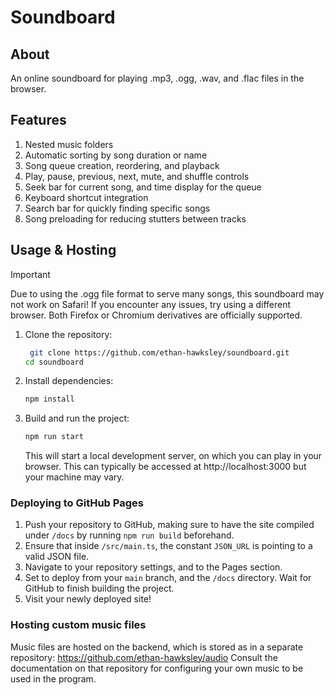 # Soundboard

## About

An online soundboard for playing .mp3, .ogg, .wav, and .flac files in the browser.

## Features

1. Nested music folders
2. Automatic sorting by song duration or name
3. Song queue creation, reordering, and playback
4. Play, pause, previous, next, mute, and shuffle controls
5. Seek bar for current song, and time display for the queue
6. Keyboard shortcut integration
7. Search bar for quickly finding specific songs
8. Song preloading for reducing stutters between tracks

## Usage & Hosting

> [!IMPORTANT]
> Due to using the .ogg file format to serve many songs, this soundboard may not work on Safari!
> If you encounter any issues, try using a different browser. Both Firefox or Chromium derivatives are officially
> supported.

1. Clone the repository:
   ```sh
    git clone https://github.com/ethan-hawksley/soundboard.git
   cd soundboard
   ```

2. Install dependencies:
    ```sh
   npm install
    ```

3. Build and run the project:
   ```sh
   npm run start
   ```
   This will start a local development server, on which you can play in your browser. This can typically be accessed
   at http://localhost:3000 but your machine may vary.

### Deploying to GitHub Pages

1. Push your repository to GitHub, making sure to have the site compiled under `/docs` by running `npm run build`
   beforehand.
2. Ensure that inside `/src/main.ts`, the constant `JSON_URL` is pointing to a valid JSON file.
3. Navigate to your repository settings, and to the Pages section.
4. Set to deploy from your `main` branch, and the `/docs` directory. Wait for GitHub to finish building the project.
5. Visit your newly deployed site!

### Hosting custom music files

Music files are hosted on the backend, which is stored as in a separate repository: https://github.com/ethan-hawksley/audio
Consult the documentation on that repository for configuring your own music to be used in the program.
